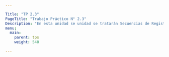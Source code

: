 ```yaml
---

Title: "TP 2.3"
PageTitle: "Trabajo Práctico N° 2.3"
Description: "En esta unidad se unidad se tratarán Secuencias de Registros Indexados"
menu:
  main:
    parent: tps
    weight: 540
    
---
```



